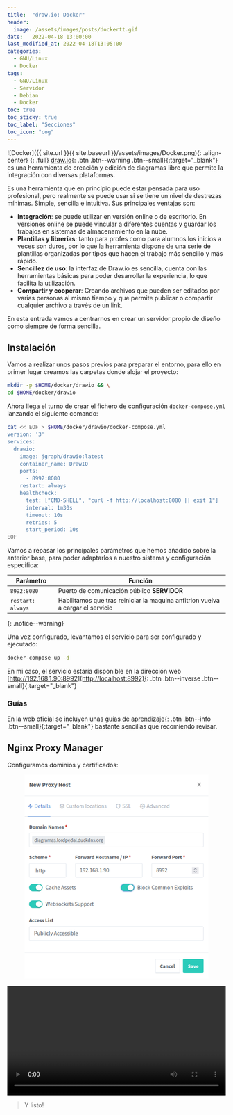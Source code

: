 ```yaml
---
title:  "draw.io: Docker"
header:
  image: /assets/images/posts/dockertt.gif
date:   2022-04-18 13:00:00
last_modified_at: 2022-04-18T13:05:00
categories:
  - GNU/Linux
  - Docker
tags:
  - GNU/Linux
  - Servidor
  - Debian
  - Docker
toc: true
toc_sticky: true
toc_label: "Secciones"
toc_icon: "cog"
---
```


![Docker]({{ site.url }}{{ site.baseurl }}/assets/images/Docker.png){: .align-center}
{: .full}
[draw.io](https://drawio-app.com/){: .btn .btn--warning .btn--small}{:target="_blank"} es una herramienta de creación y edición de diagramas libre que permite la integración con diversas plataformas.

Es una herramienta que en principio puede estar pensada para uso profesional, pero realmente se puede usar si se tiene un nivel de destrezas mínimas. Simple, sencilla e intuitiva. Sus principales ventajas son:

 - **Integración**: se puede utilizar en versión online o de escritorio. En versiones online se puede vincular a diferentes cuentas y guardar los trabajos en sistemas de almacenamiento en la nube.
 - **Plantillas y librerías**: tanto para profes como para alumnos los inicios a veces son duros, por lo que la herramienta dispone de una serie de plantillas organizadas por tipos que hacen el trabajo más sencillo y más rápido.
 - **Sencillez de uso**: la interfaz de Draw.io es sencilla, cuenta con las herramientas básicas para poder desarrollar la experiencia, lo que facilita la utilización.
 - **Compartir y cooperar**: Creando archivos que pueden ser editados por varias personas al mismo tiempo y que permite publicar o compartir cualquier archivo a través de un link.

En esta entrada vamos a centrarnos en crear un servidor propio de diseño como siempre de forma sencilla.

## Instalación

Vamos a realizar unos pasos previos para preparar el entorno, para ello en primer lugar creamos las carpetas donde alojar el proyecto:

```bash
mkdir -p $HOME/docker/drawio && \
cd $HOME/docker/drawio
```

Ahora llega el turno de crear el fichero de configuración `docker-compose.yml` lanzando el siguiente comando:

```bash
cat << EOF > $HOME/docker/drawio/docker-compose.yml
version: '3'
services:
  drawio:
    image: jgraph/drawio:latest
    container_name: DrawIO
    ports:
      - 8992:8080
    restart: always
    healthcheck:
      test: ["CMD-SHELL", "curl -f http://localhost:8080 || exit 1"]
      interval: 1m30s
      timeout: 10s
      retries: 5
      start_period: 10s
EOF
```

Vamos a repasar los principales parámetros que hemos añadido sobre la anterior base, para poder adaptarlos a nuestro sistema y configuración especifica:

| Parámetro | Función |
| ------ | ------ |
| `8992:8080` | Puerto de comunicación público **SERVIDOR** |
| `restart: always` | Habilitamos que tras reiniciar la maquina anfitrion vuelva a cargar el servicio |
{: .notice--warning}

Una vez configurado, levantamos el servicio para ser configurado y ejecutado:

```bash
docker-compose up -d
```

En mi caso, el servicio estaría disponible en la dirección web [http://192.168.1.90:8992](http://localhost:8992){: .btn .btn--inverse .btn--small}{:target="_blank"}

### Guías

En la web oficial se incluyen unas [guías de aprendizaje](https://drawio-app.com/tutorials/){: .btn .btn--info .btn--small}{:target="_blank"} bastante sencillas que recomiendo revisar.


## Nginx Proxy Manager

Configuramos dominios y certificados:

<figure>
    <a href="/assets/images/posts/drawio.png"><img src="/assets/images/posts/drawio.png"></a>
</figure>

<div class="lordvideo">
   <video  style="display:block; width:100%; height:auto;" controls loop="loop">
       <source src="{{ site.baseurl }}/assets/videos/npm05.mp4" type="video/mp4" />
   </video>
</div>

> Y listo!
